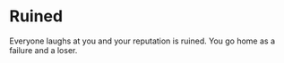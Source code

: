 # Ruined  
Everyone laughs at you and your reputation is ruined. You go home as a failure and a loser.
